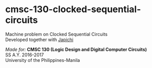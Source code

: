 # cmsc-130-clocked-sequential-circuits
Machine problem on Clocked Sequential Circuits <br/>
Developed together with [Japichi](github.com/Japichi) <br/>

_Made for:_ **CMSC 130 (Logic Design and Digital Computer Circuits)** <br/>
SS A.Y. 2016-2017 <br/>
University of the Philippines-Manila
